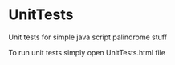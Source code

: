 # UnitTests
Unit tests for simple java script palindrome stuff

To run unit tests simply open UnitTests.html file
